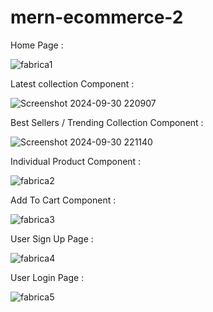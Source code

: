 # mern-ecommerce-2

Home Page :

![fabrica1](https://github.com/user-attachments/assets/96b160a8-cb4e-47fd-bafd-cc34e94756fe)

Latest collection Component :

![Screenshot 2024-09-30 220907](https://github.com/user-attachments/assets/01525039-2707-44f2-87da-472170a58ddc)

Best Sellers / Trending Collection Component :

![Screenshot 2024-09-30 221140](https://github.com/user-attachments/assets/f8b69589-2a01-4bfb-aa3a-0e0886d76292)

Individual Product Component :

![fabrica2](https://github.com/user-attachments/assets/6e7c67f3-9ec2-4b15-84bb-b324e27935a0)

Add To Cart Component :

![fabrica3](https://github.com/user-attachments/assets/2ad302fa-663a-400c-884e-e435e45bce3f)

User Sign Up Page :

![fabrica4](https://github.com/user-attachments/assets/9b971686-65d7-48b6-8342-2f065d33a270)

User Login Page :

![fabrica5](https://github.com/user-attachments/assets/675d2cb5-9cc3-4575-a354-0cb8c6c7be68)

